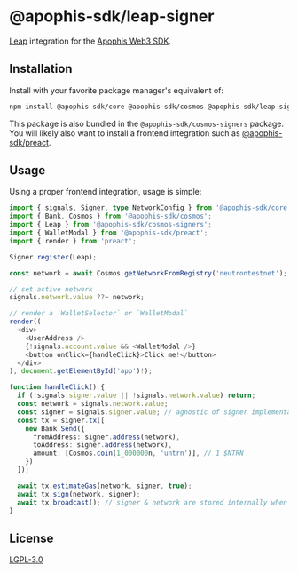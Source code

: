 # @apophis-sdk/leap-signer
[Leap](https://leapwallet.io) integration for the [Apophis Web3 SDK](../../README.md).

## Installation
Install with your favorite package manager's equivalent of:

```bash
npm install @apophis-sdk/core @apophis-sdk/cosmos @apophis-sdk/leap-signer
```

This package is also bundled in the `@apophis-sdk/cosmos-signers` package. You will likely also want to install a frontend integration such as [@apophis-sdk/preact](../preact/README.md).

## Usage
Using a proper frontend integration, usage is simple:

```typescript
import { signals, Signer, type NetworkConfig } from '@apophis-sdk/core';
import { Bank, Cosmos } from '@apophis-sdk/cosmos';
import { Leap } from '@apophis-sdk/cosmos-signers';
import { WalletModal } from '@apophis-sdk/preact';
import { render } from 'preact';

Signer.register(Leap);

const network = await Cosmos.getNetworkFromRegistry('neutrontestnet');

// set active network
signals.network.value ??= network;

// render a `WalletSelector` or `WalletModal`
render((
  <div>
    <UserAddress />
    {!signals.account.value && <WalletModal />}
    <button onClick={handleClick}>Click me!</button>
  </div>
), document.getElementById('app')!);

function handleClick() {
  if (!signals.signer.value || !signals.network.value) return;
  const network = signals.network.value;
  const signer = signals.signer.value; // agnostic of signer implementation
  const tx = signer.tx([
    new Bank.Send({
      fromAddress: signer.address(network),
      toAddress: signer.address(network),
      amount: [Cosmos.coin(1_000000n, 'untrn')], // 1 $NTRN
    })
  ]);

  await tx.estimateGas(network, signer, true);
  await tx.sign(network, signer);
  await tx.broadcast(); // signer & network are stored internally when signed successfully
}
```

## License
[LGPL-3.0](../../LICENSE)
